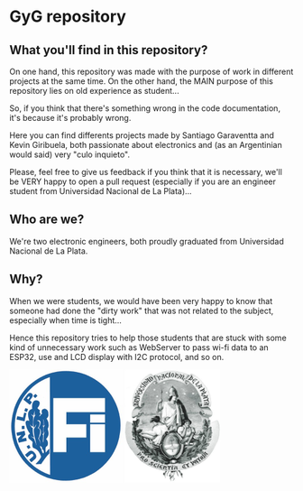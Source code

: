 # GyG repository
## What you'll find in this repository? 
On one hand, this repository was made with the purpose of work in different projects at the same time. On the other hand, the MAIN purpose of this repository lies on old experience as student...

So, if you think that there's something wrong in the code documentation, it's because it's probably wrong.

Here you can find differents projects made by Santiago Garaventta and Kevin Giribuela, both passionate about electronics and (as an Argentinian would said) very "culo inquieto".

Please, feel free to give us feedback if you think that it is necessary, we'll be VERY happy to open a pull request (especially if you are an engineer student from Universidad Nacional de La Plata)...

## Who are we?
We're two electronic engineers, both proudly graduated from Universidad Nacional de La Plata.

## Why?
When we were students, we would have been very happy to know that someone had done the "dirty work" that was not related to the subject, especially when time is tight... 

Hence this repository tries to help those students that are stuck with some kind of unnecessary work such as WebServer to pass wi-fi data to an ESP32, use and LCD display with I2C protocol, and so on.

<img src="images/logo_fi.jpg"  width="200" height="200"> <img src="images/logo_unlp.jpg"  width="170" height="200">
